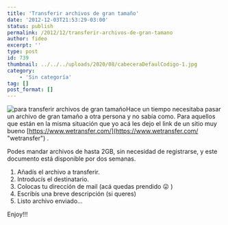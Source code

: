 ```yaml
---
title: 'Transferir archivos de gran tamaño'
date: '2012-12-03T21:53:29-03:00'
status: publish
permalink: /2012/12/transferir-archivos-de-gran-tamano
author: fideo
excerpt: ''
type: post
id: 739
thumbnail: ../../../uploads/2020/08/cabeceraDefaulCodigo-1.jpg
category:
    - 'Sin categoría'
tag: []
post_format: []
---
```

![para transferir archivos de gran tamaño](http://federicomazzei.com.ar/blog/wp-content/uploads/2021/07/weTransfer-1.jpg "wetranfer")Hace un tiempo necesitaba pasar un archivo de gran tamaño a otra persona y no sabía como. Para aquellos que están en la misma situación que yo acá les dejo el link de un sitio muy bueno [https://www.wetransfer.com/](https://www.wetransfer.com/ "wetransfer") .

Podes mandar archivos de hasta 2GB, sin necesidad de registrarse, y este documento está disponible por dos semanas.

1. Añadís el archivo a transferir.
2. Introducís el destinatario.
3. Colocas tu dirección de mail (acá quedas prendido 😛 )
4. Escribís una breve descripción (si queres)
5. Listo archivo enviado…

Enjoy!!!